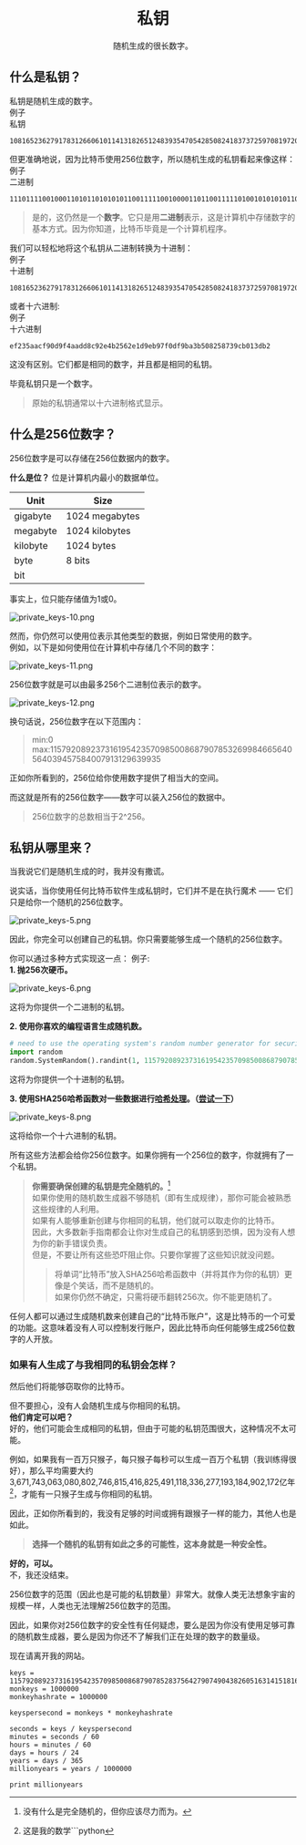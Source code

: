 # <center>私钥</center>
<center>随机生成的很长数字。</center>

## 什么是私钥？
私钥是随机生成的数字。  
例子  
私钥  
```
108165236279178312660610114131826512483935470542850824183737259708197206310322
```

但更准确地说，因为比特币使用256位数字，所以随机生成的私钥看起来像这样：  
例子  
二进制  
```
1110111100100011010110101010110011111001000011011001111101001010101011011101100011001001001011100100101100100101011000101110000111011001111010111001011111110000110111111001101110100011101101010000100000100101100001110011100111001011000000010011110110110010
```

>是的，这仍然是一个**数字**。它只是用**二进制**表示，这是计算机中存储数字的基本方式。因为你知道，比特币毕竟是一个计算机程序。

我们可以轻松地将这个私钥从二进制转换为十进制：  
例子  
十进制  
```
108165236279178312660610114131826512483935470542850824183737259708197206310322
```
或者十六进制:  
例子  
十六进制  
```
ef235aacf90d9f4aadd8c92e4b2562e1d9eb97f0df9ba3b508258739cb013db2
```
这没有区别。它们都是相同的数字，并且都是相同的私钥。

毕竟私钥只是一个数字。

>原始的私钥通常以十六进制格式显示。

## 什么是256位数字？
256位数字是可以存储在256位数据内的数字。

**什么是位？**
位是计算机内最小的数据单位。

|Unit|Size|
|---|---|
|gigabyte|1024 megabytes|
|megabyte|1024 kilobytes|
|kilobyte|1024 bytes|
|byte|8 bits|
|bit||

事实上，位只能存储值为1或0。

![private_keys-10.png](img/private_keys-10%20(1).png)

然而，你仍然可以使用位表示其他类型的数据，例如日常使用的数字。  
例如，以下是如何使用位在计算机中存储几个不同的数字：

![private_keys-11.png](img/private_keys-11.png)

256位数字就是可以由最多256个二进制位表示的数字。

![private_keys-12.png](img/private_keys-12%20(1).png)

换句话说，256位数字在以下范围内：

>min:0  
max:115792089237316195423570985008687907853269984665640564039457584007913129639935

正如你所看到的，256位给你使用数字提供了相当大的空间。

而这就是所有的256位数字——数字可以装入256位的数据中。

>256位数字的总数相当于2^256。

## 私钥从哪里来？

当我说它们是随机生成的时，我并没有撒谎。

说实话，当你使用任何比特币软件生成私钥时，它们并不是在执行魔术 —— 它们只是给你一个随机的256位数字。

![private_keys-5.png](img/private_keys-5%20(1).png)

因此，你完全可以创建自己的私钥。你只需要能够生成一个随机的256位数字。

你可以通过多种方式实现这一点：
例子:  
**1. 抛256次硬币。**

![private_keys-6.png](img/private_keys-6%20(1).png)

这将为你提供一个二进制的私钥。

**2. 使用你喜欢的编程语言生成随机数。**
```python
# need to use the operating system's random number generator for security
import random
random.SystemRandom().randint(1, 115792089237316195423570985008687907852837564279074904382605163141518161494336)
```
这将为你提供一个十进制的私钥。

**3. 使用SHA256哈希函数对一些数据进行[哈希处理](../../../../Technical/Other/Hash%20Function/Hash%20Function.md)。（[尝试一下](https://learnmeabitcoin.com/tools/sha256)）**

![private_keys-8.png](img/private_keys-8%20(1).png)

这将给你一个十六进制的私钥。

所有这些方法都会给你256位数字。如果你拥有一个256位的数字，你就拥有了一个私钥。

>**你需要确保创建的私钥是完全随机的。**[^1]  
如果你使用的随机数生成器不够随机（即有生成规律），那你可能会被熟悉这些规律的人利用。  
如果有人能够重新创建与你相同的私钥，他们就可以取走你的比特币。  
因此，大多数新手指南都会让你对生成自己的私钥感到恐惧，因为没有人想为你的新手错误负责。  
但是，不要让所有这些恐吓阻止你。只要你掌握了这些知识就没问题。  
>>将单词“比特币”放入SHA256哈希函数中（并将其作为你的私钥）更像是个笑话，而不是随机的。  
>>如果你仍然不确定，只需将硬币翻转256次。你不能更随机了。

任何人都可以通过生成随机数来创建自己的“比特币账户”，这是比特币的一个可爱的功能。这意味着没有人可以控制发行账户，因此比特币向任何能够生成256位数字的人开放。

### 如果有人生成了与我相同的私钥会怎样？
然后他们将能够窃取你的比特币。

但不要担心，没有人会随机生成与你相同的私钥。  
**他们肯定可以吧？**  
好的，他们可能会生成相同的私钥，但由于可能的私钥范围很大，这种情况不太可能。

例如，如果我有一百万只猴子，每只猴子每秒可以生成一百万个私钥（我训练得很好），那么平均需要大约3,671,743,063,080,802,746,815,416,825,491,118,336,277,193,184,902,172亿年[^2]，才能有一只猴子生成与你相同的私钥。

因此，正如你所看到的，我没有足够的时间或拥有跟猴子一样的能力，其他人也是如此。
>**选择一个随机的私钥有如此之多的可能性，这本身就是一种安全性。**

**好的，可以。**  
不，我还没结束。

256位数字的范围（因此也是可能的私钥数量）非常大。就像人类无法想象宇宙的规模一样，人类也无法理解256位数字的范围。

因此，如果你对256位数字的安全性有任何疑虑，要么是因为你没有使用足够可靠的随机数生成器，要么是因为你还不了解我们正在处理的数字的数量级。

现在请离开我的网站。

[^1]:没有什么是完全随机的，但你应该尽力而为。
[^2]:这是我的数学```python

```
keys = 115792089237316195423570985008687907852837564279074904382605163141518161494336
monkeys = 1000000
monkeyhashrate = 1000000

keyspersecond = monkeys * monkeyhashrate

seconds = keys / keyspersecond
minutes = seconds / 60
hours = minutes / 60
days = hours / 24
years = days / 365
millionyears = years / 1000000

print millionyears
```